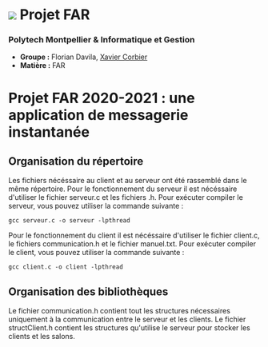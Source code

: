 # ![](https://www.polytech.umontpellier.fr/images/logo_entete.png) Projet FAR 
### Polytech Montpellier & Informatique et Gestion

* **Groupe :** Florian Davila, [Xavier Corbier](https://xaviercorbier.fr)
* **Matière :** FAR

# Projet FAR 2020-2021 : une application de messagerie instantanée

## Organisation du répertoire
Les fichiers nécéssaire au client et au serveur ont été rassemblé dans le même répertoire. 
Pour le fonctionnement du serveur il est nécéssaire d'utiliser le fichier serveur.c et les fichiers .h.
Pour exécuter compiler le serveur, vous pouvez utiliser la commande suivante :
```
gcc serveur.c -o serveur -lpthread
```
Pour le fonctionnement du client il est nécéssaire d'utiliser le fichier client.c, le fichiers communication.h et le fichier manuel.txt.
Pour exécuter compiler le client, vous pouvez utiliser la commande suivante :
```
gcc client.c -o client -lpthread
```

## Organisation des bibliothèques 

Le fichier communication.h contient tout les structures nécessaires uniquement à la communication entre le serveur et les clients. 
Le fichier structClient.h contient les structures qu'utilise le serveur pour stocker les clients et les salons.